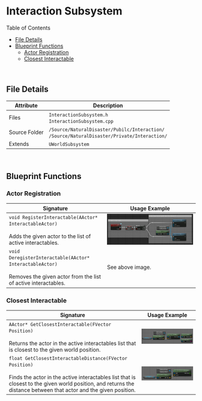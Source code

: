 # Interaction Subsystem

Table of Contents

- [File Details](#file-details)
- [Blueprint Functions](#blueprint-functions)
  - [Actor Registration](#actor-registration)
  - [Closest Interactable](#closest-interactable)



<br>



## File Details

| Attribute     | Description                                                  |
| ------------- | ------------------------------------------------------------ |
| Files         | `InteractionSubsystem.h`<br />`InteractionSubsystem.cpp`     |
| Source Folder | `/Source/NaturalDisaster/Pubilc/Interaction/`<br />`/Source/NaturalDisaster/Private/Interaction/` |
| Extends       | `UWorldSubsystem`                                            |

<br>

## Blueprint Functions



### Actor Registration

| Signature                                                    | Usage Example                                     |
| ------------------------------------------------------------ | ------------------------------------------------- |
| `void RegisterInteractable(AActor* InteractableActor)`<br /><br />Adds the given actor to the list of active interactables. | ![](images/InteractionSubsystem_Registration.png) |
| `void DeregisterInteractable(AActor* InteractableActor)`<br /><br />Removes the given actor from the list of active interactables. | See above image.                                  |



### Closest Interactable

| Signature                                                    | Usage Example                                        |
| ------------------------------------------------------------ | ---------------------------------------------------- |
| `AActor* GetClosestInteractable(FVector Position)`<br /><br />Returns the actor in the active interactables list that is closest to the given world position. | ![](images/InteractionSubsystem_ClosestActor.png)    |
| `float GetClosestInteractableDistance(FVector Position)`<br /><br />Finds the actor in the active interactables list that is closest to the given world position, and returns the distance between that actor and the given position. | ![](images/InteractionSubsystem_ClosestDistance.png) |





